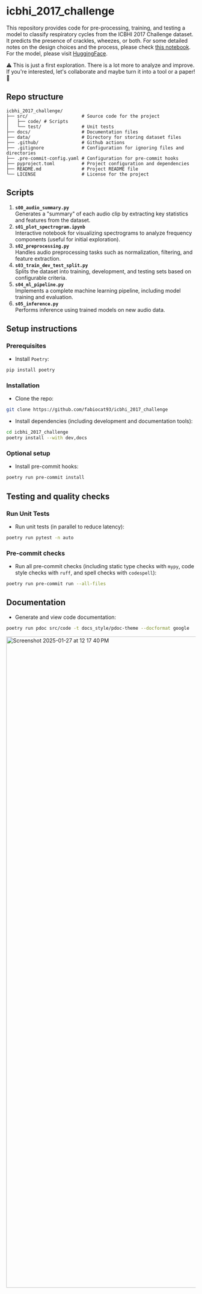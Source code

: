 # icbhi_2017_challenge
This repository provides code for pre-processing, training, and testing a model to classify respiratory cycles from the ICBHI 2017 Challenge dataset. It predicts the presence of crackles, wheezes, or both.
For some detailed notes on the design choices and the process, please check [this notebook](docs/notes.md). 
For the model, please visit [HuggingFace](https://huggingface.co/fabiocat/icbhi_classification).

⚠️ This is just a first exploration. There is a lot more to analyze and improve. If you're interested, let's collaborate and maybe turn it into a tool or a paper! 🚀

## Repo structure
```
icbhi_2017_challenge/
├── src/                    # Source code for the project
│   ├── code/ # Scripts
│   └── test/               # Unit tests
├── docs/                   # Documentation files
├── data/                   # Directory for storing dataset files
├── .github/                # Github actions
├── .gitignore              # Configuration for ignoring files and directories
├── .pre-commit-config.yaml # Configuration for pre-commit hooks
├── pyproject.toml          # Project configuration and dependencies
├── README.md               # Project README file
└── LICENSE                 # License for the project
```

## Scripts
1. **`s00_audio_summary.py`**  
   Generates a "summary" of each audio clip by extracting key statistics and features from the dataset.
2. **`s01_plot_spectrogram.ipynb`**  
   Interactive notebook for visualizing spectrograms to analyze frequency components (useful for initial exploration).
3. **`s02_preprocessing.py`**  
   Handles audio preprocessing tasks such as normalization, filtering, and feature extraction.
4. **`s03_train_dev_test_split.py`**  
   Splits the dataset into training, development, and testing sets based on configurable criteria.
5. **`s04_ml_pipeline.py`**  
   Implements a complete machine learning pipeline, including model training and evaluation.
6. **`s05_inference.py`**  
   Performs inference using trained models on new audio data.


## Setup instructions
### Prerequisites
- Install `Poetry`:
```bash
pip install poetry
```

### Installation
- Clone the repo:
```bash
git clone https://github.com/fabiocat93/icbhi_2017_challenge
```
- Install dependencies (including development and documentation tools):
```bash
cd icbhi_2017_challenge
poetry install --with dev,docs
```

### Optional setup
- Install pre-commit hooks:
```bash
poetry run pre-commit install
```

## Testing and quality checks
### Run Unit Tests
- Run unit tests (in parallel to reduce latency):
```bash
poetry run pytest -n auto
```

### Pre-commit checks
- Run all pre-commit checks (including static type checks with `mypy`, code style checks with `ruff`, and spell checks with `codespell`):
```bash
poetry run pre-commit run --all-files
```

## Documentation
- Generate and view code documentation:
```bash
poetry run pdoc src/code -t docs_style/pdoc-theme --docformat google
```

<img width="1727" alt="Screenshot 2025-01-27 at 12 17 40 PM" src="https://github.com/user-attachments/assets/3d3eb2e0-c2ad-4a66-8260-7c080df2e26d" />
